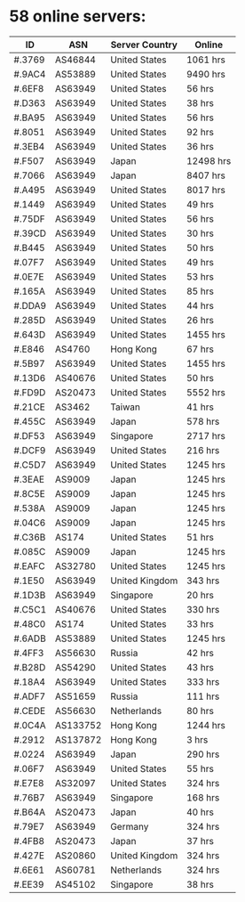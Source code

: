# 58 online servers:

| ID | ASN | Server Country | Online |
| ------ | ------ | ------ | ------ |
| #.3769 | AS46844 | United States | 1061 hrs |
| #.9AC4 | AS53889 | United States | 9490 hrs |
| #.6EF8 | AS63949 | United States | 56 hrs |
| #.D363 | AS63949 | United States | 38 hrs |
| #.BA95 | AS63949 | United States | 56 hrs |
| #.8051 | AS63949 | United States | 92 hrs |
| #.3EB4 | AS63949 | United States | 36 hrs |
| #.F507 | AS63949 | Japan | 12498 hrs |
| #.7066 | AS63949 | Japan | 8407 hrs |
| #.A495 | AS63949 | United States | 8017 hrs |
| #.1449 | AS63949 | United States | 49 hrs |
| #.75DF | AS63949 | United States | 56 hrs |
| #.39CD | AS63949 | United States | 30 hrs |
| #.B445 | AS63949 | United States | 50 hrs |
| #.07F7 | AS63949 | United States | 49 hrs |
| #.0E7E | AS63949 | United States | 53 hrs |
| #.165A | AS63949 | United States | 85 hrs |
| #.DDA9 | AS63949 | United States | 44 hrs |
| #.285D | AS63949 | United States | 26 hrs |
| #.643D | AS63949 | United States | 1455 hrs |
| #.E846 | AS4760 | Hong Kong | 67 hrs |
| #.5B97 | AS63949 | United States | 1455 hrs |
| #.13D6 | AS40676 | United States | 50 hrs |
| #.FD9D | AS20473 | United States | 5552 hrs |
| #.21CE | AS3462 | Taiwan | 41 hrs |
| #.455C | AS63949 | Japan | 578 hrs |
| #.DF53 | AS63949 | Singapore | 2717 hrs |
| #.DCF9 | AS63949 | United States | 216 hrs |
| #.C5D7 | AS63949 | United States | 1245 hrs |
| #.3EAE | AS9009 | Japan | 1245 hrs |
| #.8C5E | AS9009 | Japan | 1245 hrs |
| #.538A | AS9009 | Japan | 1245 hrs |
| #.04C6 | AS9009 | Japan | 1245 hrs |
| #.C36B | AS174 | United States | 51 hrs |
| #.085C | AS9009 | Japan | 1245 hrs |
| #.EAFC | AS32780 | United States | 1245 hrs |
| #.1E50 | AS63949 | United Kingdom | 343 hrs |
| #.1D3B | AS63949 | Singapore | 20 hrs |
| #.C5C1 | AS40676 | United States | 330 hrs |
| #.48C0 | AS174 | United States | 33 hrs |
| #.6ADB | AS53889 | United States | 1245 hrs |
| #.4FF3 | AS56630 | Russia | 42 hrs |
| #.B28D | AS54290 | United States | 43 hrs |
| #.18A4 | AS63949 | United States | 333 hrs |
| #.ADF7 | AS51659 | Russia | 111 hrs |
| #.CEDE | AS56630 | Netherlands | 80 hrs |
| #.0C4A | AS133752 | Hong Kong | 1244 hrs |
| #.2912 | AS137872 | Hong Kong | 3 hrs |
| #.0224 | AS63949 | Japan | 290 hrs |
| #.06F7 | AS63949 | United States | 55 hrs |
| #.E7E8 | AS32097 | United States | 324 hrs |
| #.76B7 | AS63949 | Singapore | 168 hrs |
| #.B64A | AS20473 | Japan | 40 hrs |
| #.79E7 | AS63949 | Germany | 324 hrs |
| #.4FB8 | AS20473 | Japan | 37 hrs |
| #.427E | AS20860 | United Kingdom | 324 hrs |
| #.6E61 | AS60781 | Netherlands | 324 hrs |
| #.EE39 | AS45102 | Singapore | 38 hrs |

